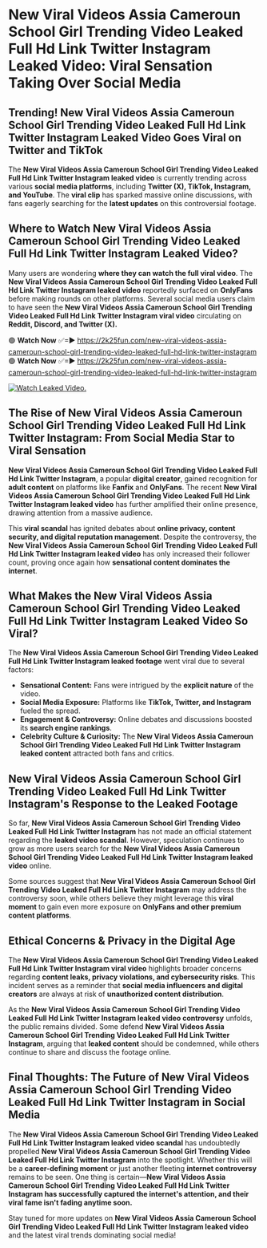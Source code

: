 # New Viral Videos Assia Cameroun School Girl Trending Video Leaked Full Hd Link Twitter Instagram Leaked Video: Viral Sensation Taking Over Social Media

## **Trending! New Viral Videos Assia Cameroun School Girl Trending Video Leaked Full Hd Link Twitter Instagram Leaked Video Goes Viral on Twitter and TikTok**
The **New Viral Videos Assia Cameroun School Girl Trending Video Leaked Full Hd Link Twitter Instagram leaked video** is currently trending across various **social media platforms**, including **Twitter (X), TikTok, Instagram, and YouTube**. The **viral clip** has sparked massive online discussions, with fans eagerly searching for the **latest updates** on this controversial footage.

## **Where to Watch New Viral Videos Assia Cameroun School Girl Trending Video Leaked Full Hd Link Twitter Instagram Leaked Video?**
Many users are wondering **where they can watch the full viral video**. The **New Viral Videos Assia Cameroun School Girl Trending Video Leaked Full Hd Link Twitter Instagram leaked video** reportedly surfaced on **OnlyFans** before making rounds on other platforms. Several social media users claim to have seen the **New Viral Videos Assia Cameroun School Girl Trending Video Leaked Full Hd Link Twitter Instagram viral video** circulating on **Reddit, Discord, and Twitter (X).**

🟢 **Watch Now** ✅=► https://2k25fun.com/new-viral-videos-assia-cameroun-school-girl-trending-video-leaked-full-hd-link-twitter-instagram  
🟢 **Watch Now** ✅=► https://2k25fun.com/new-viral-videos-assia-cameroun-school-girl-trending-video-leaked-full-hd-link-twitter-instagram  

[![Watch Leaked Video.](https://miro.medium.com/v2/resize:fit:828/format:webp/1*cilzJN44JGOrTw9NJCrNHA.gif "Watch Leaked Video")](https://2k25fun.com/new-viral-videos-assia-cameroun-school-girl-trending-video-leaked-full-hd-link-twitter-instagram)

## **The Rise of New Viral Videos Assia Cameroun School Girl Trending Video Leaked Full Hd Link Twitter Instagram: From Social Media Star to Viral Sensation**
**New Viral Videos Assia Cameroun School Girl Trending Video Leaked Full Hd Link Twitter Instagram**, a popular **digital creator**, gained recognition for **adult content** on platforms like **Fanfix** and **OnlyFans**. The recent **New Viral Videos Assia Cameroun School Girl Trending Video Leaked Full Hd Link Twitter Instagram leaked video** has further amplified their online presence, drawing attention from a massive audience.

This **viral scandal** has ignited debates about **online privacy, content security, and digital reputation management**. Despite the controversy, the **New Viral Videos Assia Cameroun School Girl Trending Video Leaked Full Hd Link Twitter Instagram leaked video** has only increased their follower count, proving once again how **sensational content dominates the internet**.

## **What Makes the New Viral Videos Assia Cameroun School Girl Trending Video Leaked Full Hd Link Twitter Instagram Leaked Video So Viral?**
The **New Viral Videos Assia Cameroun School Girl Trending Video Leaked Full Hd Link Twitter Instagram leaked footage** went viral due to several factors:
- **Sensational Content:** Fans were intrigued by the **explicit nature** of the video.
- **Social Media Exposure:** Platforms like **TikTok, Twitter, and Instagram** fueled the spread.
- **Engagement & Controversy:** Online debates and discussions boosted its **search engine rankings**.
- **Celebrity Culture & Curiosity:** The **New Viral Videos Assia Cameroun School Girl Trending Video Leaked Full Hd Link Twitter Instagram leaked content** attracted both fans and critics.

## **New Viral Videos Assia Cameroun School Girl Trending Video Leaked Full Hd Link Twitter Instagram's Response to the Leaked Footage**
So far, **New Viral Videos Assia Cameroun School Girl Trending Video Leaked Full Hd Link Twitter Instagram** has not made an official statement regarding the **leaked video scandal**. However, speculation continues to grow as more users search for the **New Viral Videos Assia Cameroun School Girl Trending Video Leaked Full Hd Link Twitter Instagram leaked video** online.

Some sources suggest that **New Viral Videos Assia Cameroun School Girl Trending Video Leaked Full Hd Link Twitter Instagram** may address the controversy soon, while others believe they might leverage this **viral moment** to gain even more exposure on **OnlyFans and other premium content platforms**.

## **Ethical Concerns & Privacy in the Digital Age**
The **New Viral Videos Assia Cameroun School Girl Trending Video Leaked Full Hd Link Twitter Instagram viral video** highlights broader concerns regarding **content leaks, privacy violations, and cybersecurity risks**. This incident serves as a reminder that **social media influencers and digital creators** are always at risk of **unauthorized content distribution**.

As the **New Viral Videos Assia Cameroun School Girl Trending Video Leaked Full Hd Link Twitter Instagram leaked video controversy** unfolds, the public remains divided. Some defend **New Viral Videos Assia Cameroun School Girl Trending Video Leaked Full Hd Link Twitter Instagram**, arguing that **leaked content** should be condemned, while others continue to share and discuss the footage online.

## **Final Thoughts: The Future of New Viral Videos Assia Cameroun School Girl Trending Video Leaked Full Hd Link Twitter Instagram in Social Media**
The **New Viral Videos Assia Cameroun School Girl Trending Video Leaked Full Hd Link Twitter Instagram leaked video scandal** has undoubtedly propelled **New Viral Videos Assia Cameroun School Girl Trending Video Leaked Full Hd Link Twitter Instagram** into the spotlight. Whether this will be a **career-defining moment** or just another fleeting **internet controversy** remains to be seen. One thing is certain—**New Viral Videos Assia Cameroun School Girl Trending Video Leaked Full Hd Link Twitter Instagram has successfully captured the internet's attention, and their viral fame isn't fading anytime soon.**

Stay tuned for more updates on **New Viral Videos Assia Cameroun School Girl Trending Video Leaked Full Hd Link Twitter Instagram leaked video** and the latest viral trends dominating social media!
